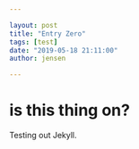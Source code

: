 ```yaml
---

layout: post
title: "Entry Zero"
tags: [test]
date: "2019-05-18 21:11:00"
author: jensen

---
```


# is this thing on?

Testing out Jekyll.